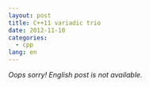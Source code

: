 ```yaml
---
layout: post
title: C++11 variadic trio
date: 2012-11-10
categories:
  - cpp
lang: en
---
```


_Oops sorry! English post is not available._
